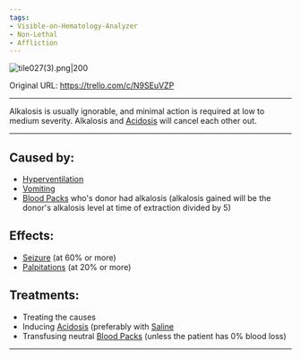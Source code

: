 ```yaml
---
tags:
- Visible-on-Hematology-Analyzer
- Non-Lethal
- Affliction
---
```


![tile027(3).png\|200](/Blood/Alkalosis%20-%20Attachments/6718845db30472d958dd7ae7.png)

Original URL: https://trello.com/c/N9SEuVZP

---

Alkalosis is usually ignorable, and minimal action is required at low to medium severity. Alkalosis and [Acidosis](Acidosis.md) will cancel each other out.

---

## Caused by:

- [Hyperventilation](../Lungs/Hyperventilation.md)
- [Vomiting](../Symptoms/Vomiting.md)
- [Blood Packs](../Items/Blood%20Packs.md) who's donor had alkalosis (alkalosis gained will be the donor's alkalosis level at time of extraction divided by 5)

## Effects:

- [Seizure](../Head_Brain/Seizure.md) (at 60% or more)
- [Palpitations](../Symptoms/Palpitations.md) (at 20% or more)

## Treatments:

- Treating the causes
- Inducing [Acidosis](Acidosis.md) (preferably with [Saline](../Items/Saline.md)
- Transfusing neutral [Blood Packs](../Items/Blood%20Packs.md) (unless the patient has 0% blood loss)

---

